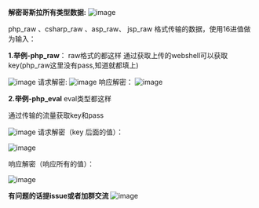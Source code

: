 **解密哥斯拉所有类型数据:**
![image](https://github.com/nocultrue/Deco_Godzilla/assets/84069457/59f73ab5-098f-489b-b0db-492584b87106)

php_raw 、csharp_raw 、asp_raw、 jsp_raw 格式传输的数据，使用16进值做为输入：

**1.举例-php_raw**：
raw格式的都这样
通过获取上传的webshell可以获取key(php_raw这里没有pass,知道就都填上)

![image](https://github.com/nocultrue/Deco_Godzilla/assets/84069457/7d300c94-06cf-4073-97c7-a58d6428fb3d)
请求解密:
![image](https://github.com/nocultrue/Deco_Godzilla/assets/84069457/e3ae983b-4409-4345-9c20-f7d0a858b364)
响应解密：
![image](https://github.com/nocultrue/Deco_Godzilla/assets/84069457/117361fc-4335-4432-9813-ff18f72b5705)


**2.举例-php_eval**
eval类型都这样

通过传输的流量获取key和pass

![image](https://github.com/nocultrue/Deco_Godzilla/assets/84069457/61206290-959c-47a2-a918-1bf24463e454)
请求解密（key 后面的值）：

![image](https://github.com/nocultrue/Deco_Godzilla/assets/84069457/849bc387-c800-44f2-86b4-e38e24d4a1a9)

响应解密（响应所有的值）：

![image](https://github.com/nocultrue/Deco_Godzilla/assets/84069457/686962a5-442f-4d86-9913-1ae677ce9470)


**有问题的话提issue或者加群交流**
![image](https://github.com/nocultrue/Deco_Godzilla/assets/84069457/8f2e5443-ec5d-4420-9dbf-eb5b131981b7)
